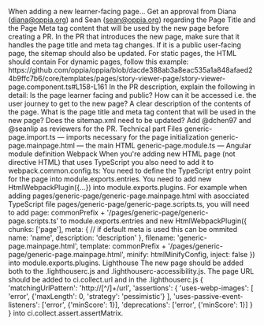 When adding a new learner-facing page…
Get an approval from Diana (diana@oppia.org) and Sean (sean@oppia.org) regarding the Page Title and the Page Meta tag content that will be used by the new page before creating a PR.
In the PR that introduces the new page, make sure that it handles the page title and meta tag changes. If it is a public user-facing page, the sitemap should also be updated.
For static pages, the HTML should contain <title> and <meta> tags. Example:
<title itemprop="name">Title of the page.</title>
<meta charset="UTF-8">
<meta name="referrer" content="no-referrer">
<meta name="viewport" content="width=device-width,initial-scale=1,user-scalable=yes">
<meta name="description" content="Meta tag content goes here.">
<meta itemprop="name" content="Title of the page.">
<meta property="og:title" content="Title of the page.">
<meta property="og:type" content="article">
<meta property="og:site_name" content="Oppia">
<meta property="og:description" content="Meta tag content goes here.">
For dynamic pages, follow this example:
https://github.com/oppia/oppia/blob/dacde388ab3a8eac535a1a848afaed24b9ffc7b6/core/templates/pages/story-viewer-page/story-viewer-page.component.ts#L158-L161
In the PR description, explain the following in detail:
Is the page learner facing and public?
How can it be accessed i.e. the user journey to get to the new page?
A clear description of the contents of the page.
What is the page title and meta tag content that will be used in the new page?
Does the sitemap.xml need to be updated?
Add @dchen97 and @seanlip as reviewers for the PR.
Technical part
Files
generic-page.import.ts — imports necessary for the page initialization
generic-page.mainpage.html — the main HTML
generic-page.module.ts — Angular module definition
Webpack
When you're adding new HTML page (not directive HTML) that uses TypeScript you also need to add it to webpack.common.config.ts:
You need to define the TypeScript entry point for the page into module.exports.entries.
You need to add new HtmlWebpackPlugin({…}) into module.exports.plugins.
For example when adding pages/generic-page/generic-page.mainpage.html with asocciated TypeScript file pages/generic-page/generic-page.scripts.ts, you will need to add page: commonPrefix + '/pages/generic-page/generic-page.scripts.ts' to module.exports.entries and
new HtmlWebpackPlugin({
  chunks: ['page'],
  meta: { // if default meta is used this can be ommited
    name: 'name',
    description: 'description'
  },
  filename: 'generic-page.mainpage.html',
  template: commonPrefix + '/pages/generic-page/generic-page.mainpage.html',
  minify: htmlMinifyConfig,
  inject: false
})
into module.exports.plugins.
Lighthouse
The new page should be added both to the .lighthouserc.js and .lighthouserc-accessibility.js. The page URL should be added to ci.collect.url and in the .lighthouserc.js
{
  'matchingUrlPattern': 'http://[^/]+/url',
  'assertions': {
    'uses-webp-images': [
      'error', {'maxLength': 0, 'strategy': 'pessimistic'}      
    ],
    'uses-passive-event-listeners': ['error', {'minScore': 1}],
    'deprecations': ['error', {'minScore': 1}]
  }
}
into ci.collect.assert.assertMatrix.

